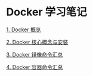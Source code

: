 # Docker 学习笔记


[1. Docker 概览](01.md)

[2. Docker 核心概念与安装](02.md)

[3. Docker 镜像命令汇总](03.md)

[4. Docker 容器命令汇总](04.md)
